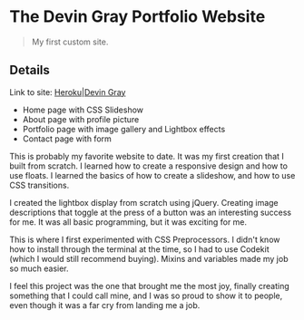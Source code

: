 # The Devin Gray Portfolio Website

> My first custom site.

## Details

Link to site:
[Heroku](https://devingray-first-portfolio.herokuapp.com/)|[Devin Gray](http://devingray.devingrayllc.com)
  * Home page with CSS Slideshow
  * About page with profile picture
  * Portfolio page with image gallery and Lightbox effects
  * Contact page with form

This is probably my favorite website to date. It was my first creation that I built from scratch. I learned how to create a responsive design and how to use floats. I learned the basics of how to create a slideshow, and how to use CSS transitions.

I created the lightbox display from scratch using jQuery. Creating image descriptions that toggle at the press of a button was an interesting success for me. It was all basic programming, but it was exciting for me.

This is where I first experimented with CSS Preprocessors. I didn't know how to install through the terminal at the time, so I had to use Codekit (which I would still recommend buying). Mixins and variables made my job so much easier.

I feel this project was the one that brought me the most joy, finally creating something that I could call mine, and I was so proud to show it to people, even though it was a far cry from landing me a job.
